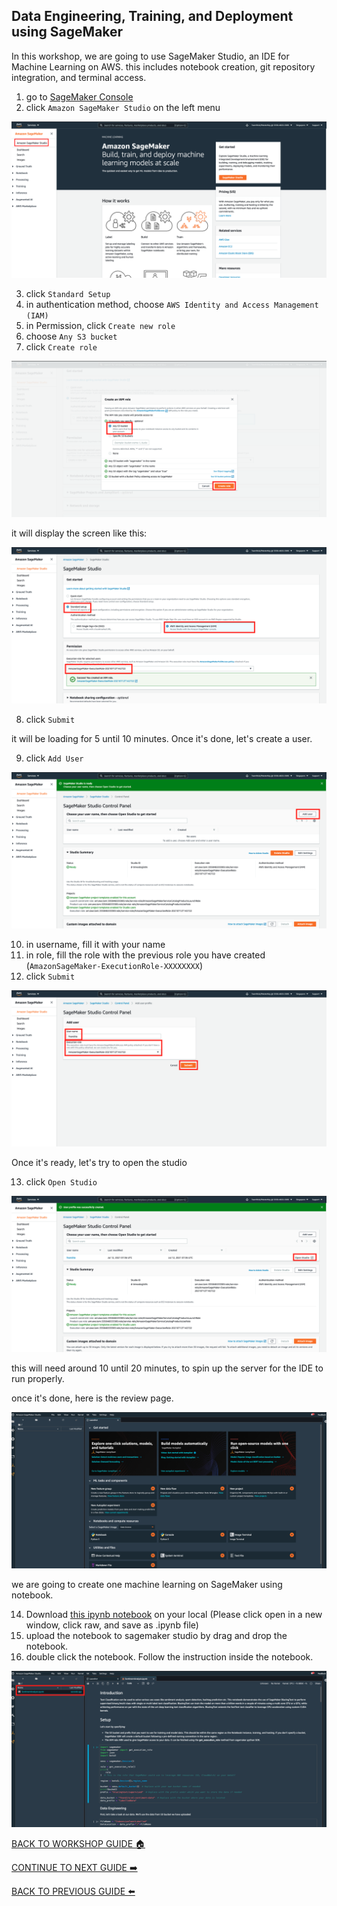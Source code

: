 ## Data Engineering, Training, and Deployment using SageMaker

In this workshop, we are going to use SageMaker Studio, an IDE for Machine Learning on AWS. this includes notebook creation, git repository integration, and terminal access.

1. go to [SageMaker Console](https://ap-southeast-1.console.aws.amazon.com/sagemaker/home?region=ap-southeast-1#/landing)
2. click `Amazon SageMaker Studio` on the left menu

![](../images/DevelopmentSM/2.png)


3. click `Standard Setup`
4. in authentication method, choose `AWS Identity and Access Management (IAM)`
5. in Permission, click `Create new role`
6. choose `Any S3 bucket`
7. click `Create role`

![](../images/DevelopmentSM/7.png)


it will display the screen like this:

![](../images/DevelopmentSM/7-2.png)


8. click `Submit`

it will be loading for 5 until 10 minutes. Once it's done, let's create a user.

9. click `Add User`

![](../images/DevelopmentSM/9.png)


10. in username, fill it with your name
11. in role, fill the role with the previous role you have created (`AmazonSageMaker-ExecutionRole-XXXXXXXX`)
12. click `Submit`

![](../images/DevelopmentSM/12.png)


Once it's ready, let's try to open the studio

13. click `Open Studio`

![](../images/DevelopmentSM/13.png)

this will need around 10 until 20 minutes, to spin up the server for the IDE to run properly.

once it's done, here is the review page.

![](../images/DevelopmentSM/13-2.png)

we are going to create one machine learning on SageMaker using notebook.

14. Download [this ipynb notebook](../files/SentimentAnalysis.ipynb) on your local (Please click open in a new window, click raw, and save as .ipynb file)
15. upload the notebook to sagemaker studio by drag and drop the notebook.
16. double click the notebook. Follow the instruction inside the notebook.

![](../images/DevelopmentSM/16.png)


[BACK TO WORKSHOP GUIDE :house:](../README.md)

[CONTINUE TO NEXT GUIDE :arrow_right:](AIServices.md)

[BACK TO PREVIOUS GUIDE :arrow_left:](DataLabelling.md)